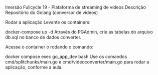 Imersão Fullcycle 19 - Plataforma de streaming de vídeos
Descrição
Repositório do Golang (conversor de vídeos)

Rodar a aplicação
Levante os containers:

docker-compose up -d
Através do PGAdmin, crie as tabelas do arquivo db.sql no banco de dados converter.

Acesse o container o rodando o comando:

docker compose exec go_app_dev bash
Use os comandos cmd/splitchunks/main.go e cmd/videoconverter/main.go para rodar a aplicação, conforme a aula.